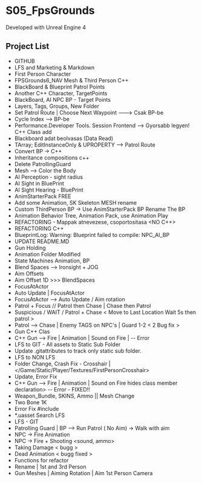 # S05_FpsGrounds

Developed with Unreal Engine 4

## Project List
 * GITHUB 
 * LFS and Marketing & Markdown
 * First Person Character
 * FPSGrounds6_NAV Mesh & Third Person C++
 * BlackBoard & Blueprint Patrol Points
 * Another C++ Character, TargetPoints
 * BlackBoard, AI NPC BP - Target Points
 * Layers, Tags, Groups, New Folder
 * Set Patrol Route | Choose Next Waypoint ---> Csak BP-be
 * Cycle Index --> BP-be
 * Performance.Developer Tools. Session Frontend --> Gyorsabb legyen! C++ Class add
 * Blackboard adat beolvasas (Data Read)
 * TArray; EditInstanceOnly & UPROPERTY --> Patrol Route
 * Convert BP -> C++
 * Inheritance compositions c++
 * Delete PatrollingGuard <nincs ra szukseg>
 * Mesh --> Color the Body
 * AI Perception - sight radius
 * AI Sight in BluePrint
 * AI Sight Hearing - BluePrint
 * AnimStarterPack FREE
 * Add some Animation, SK Skeleton MESH rename
 * Custom ThirdPerson BP -> Use AnimStarterPack BP Rename The BP <Unreal CrasHH>
 * Animation Behavior Tree, Animation Pack, use Animation Play
 * REFACTORING - Mappak atnevezese, csoportositasa <NO C++>
 * REFACTORING C++
 * BlueprintLog: Warning: Blueprint failed to compile:  NPC_AI_BP <COMPILE ERROR>
 * UPDATE README.MD
 * Gun Holding <beta>
 * Animation Folder Modified
 * State Machines Animation, BP
 * Blend Spaces --> Ironsight + JOG
 * Aim Offsets
 * Aim Offset 1D >>> BlendSpaces
 * FocusAtActor
 * Auto Update | FocusAtActor
 * FocusAtActor --> Auto Update / Aim rotation
 * Patrol + Focus // Patrol then Chase | Chase then Patrol <if out of range Patrol back>
 * Suspicious / WAIT / Patrol + Chase < Move to Last Location Wait 5s then patrol >
 * Patrol --> Chase | Enemy TAGS on NPC's | Guard 1-2 < 2 Bug fix >
 * Gun C++ Clas
 * C++ Gun --> Fire <work> | Animation <NOT work> | Sound on Fire <work> | <hides class member declaration> -- Error 
 * LFS to GIT - All assets to Static Sub Folder
 * Update .gitattributes to track only static sub folder.
 * LFS to NON LFS
 * Folder Change, Crash Fix - Crosshair | </Game/Static/Player/Textures/FirstPersonCrosshair>
 * Update, Error Fix
 * C++ Gun --> Fire <work> | Animation <work> | Sound on Fire <work> hides class member declaration> -- Error - FIXED!!
 * Weapon_Bundle, SKINS, Ammo || Mesh Change
 * Two Bone 1K
 * Error Fix #include
 * *.uasset Search LFS
 * LFS - GIT
 * Patrolling Guard | BP --> Run Patrol ( No Aim) -> Walk with aim <sok javitas>
 * NPC -> Fire Animation
 * NPC -> Fire + Shooting <sound, ammo>
 * Taking Damage < bugg >
 * Dead Animation < bugg fixed > 
 * Functions for refactor
 * Rename | 1st and 3rd Person
 * Gun Meshes | Aiming Rotation | Aim 1st Person Camera
 
